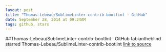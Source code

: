 ```yaml
---
layout: post
title: "Thomas-Lebeau/SublimeLinter-contrib-bootlint · GitHub"
date: September 28, 2014 at 09:24AM
tags: github, stars
---
```

##Thomas-Lebeau/SublimeLinter-contrib-bootlint · GitHub
fabiantheblind starred Thomas-Lebeau/SublimeLinter-contrib-bootlint
[link to source](http://ift.tt/YuceUN) 
